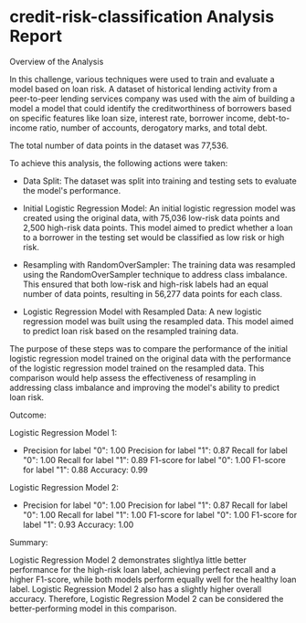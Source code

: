 # credit-risk-classification Analysis Report


Overview of the Analysis

In this challenge, various techniques were used to train and evaluate a model based on loan risk. A dataset of historical lending activity from a peer-to-peer lending services company was used with the aim of building a model a model that could identify the creditworthiness of borrowers based on specific features like loan size, interest rate, borrower income, debt-to-income ratio, number of accounts, derogatory marks, and total debt.

The total number of data points in the dataset was 77,536.


To achieve this analysis, the following actions were taken:



- Data Split: The dataset was split into training and testing sets to evaluate the model's performance.

- Initial Logistic Regression Model: An initial logistic regression model was created using the original data, with 75,036 low-risk data points and 2,500 high-risk data points. This model aimed to predict whether a loan to a borrower in the testing set would be classified as low risk or high risk.

- Resampling with RandomOverSampler: The training data was resampled using the RandomOverSampler technique to address class imbalance. This ensured that both low-risk and high-risk labels had an equal number of data points, resulting in 56,277 data points for each class.

- Logistic Regression Model with Resampled Data: A new logistic regression model was built using the resampled data. This model aimed to predict loan risk based on the resampled training data.

The purpose of these steps was to compare the performance of the initial logistic regression model trained on the original data with the performance of the logistic regression model trained on the resampled data. This comparison would help assess the effectiveness of resampling in addressing class imbalance and improving the model's ability to predict loan risk.



Outcome:



Logistic Regression Model 1:



-  Precision for label "0": 1.00 Precision for label "1": 0.87 Recall for label "0": 1.00 Recall for label "1": 0.89 F1-score for label "0": 1.00 F1-score for label "1": 0.88 Accuracy: 0.99

Logistic Regression Model 2:  



- Precision for label "0": 1.00 Precision for label "1": 0.87 Recall for label "0": 1.00 Recall for label "1": 1.00 F1-score for label "0": 1.00 F1-score for label "1": 0.93 Accuracy: 1.00

Summary:




Logistic Regression Model 2 demonstrates slightlya little better performance for the high-risk loan label, achieving perfect recall and a higher F1-score, while both models perform equally well for the healthy loan label. Logistic Regression Model 2 also has a slightly higher overall accuracy. Therefore, Logistic Regression Model 2 can be considered the better-performing model in this comparison.
